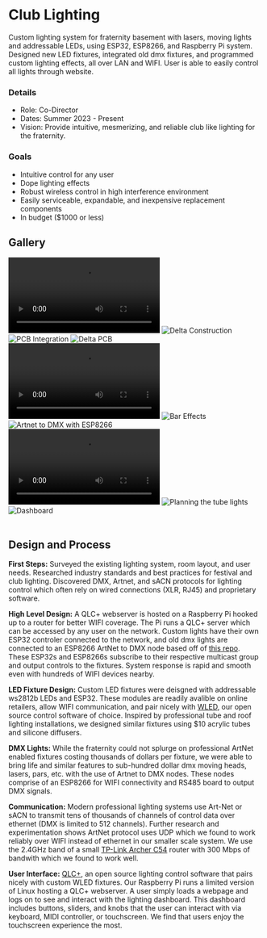 # Club Lighting
Custom lighting system for fraternity basement with lasers, moving lights and addressable LEDs, using ESP32, ESP8266, and Raspberry Pi system. Designed new LED fixtures, integrated old dmx fixtures, and programmed custom lighting effects, all over LAN and WIFI. User is able to easily control all lights through website.

### Details
- Role: Co-Director
- Dates: Summer 2023 - Present
- Vision: Provide intuitive, mesmerizing, and reliable club like lighting for the fraternity.

### Goals
- Intuitive control for any user
- Dope lighting effects
- Robust wireless control in high interference environment
- Easily serviceable, expandable, and inexpensive replacement components
- In budget ($1000 or less)

## Gallery
<div class="scroll-container">
    <!-- <video controls title="Tubes and bars only"> <source src="/assets/img/projects/club/tubes_bars.mp4"></video> -->
    <video controls title="All together"> <source type="video/mp4" src="/assets/img/projects/club/lasers.mp4"></video>
    <img title="Delta Construction" src="/assets/img/projects/club/club9.JPG">
    <img title="PCB Integration" src="/assets/img/projects/club/club8.JPG">
    <img title="Delta PCB" src="/assets/img/projects/club/club7.JPG">
    <video controls title="Testing Delta"> <source type="video/mp4" src="/assets/img/projects/club/testdelta.mp4"></video>
    <img title="Bar Effects" src="/assets/img/projects/club/club6.jpeg">
    <img title="Artnet to DMX with ESP8266" src="/assets/img/projects/club/club1.JPG">
    <video controls title="Programming moving lights"> <source src="/assets/img/projects/club/prog_movers.mp4"></video>
    <img title="Planning the tube lights" src="/assets/img/projects/club/club2.JPG">
    <img title="Dashboard" src="/assets/img/projects/club/dashboard.png">
</div>
<br>

## Design and Process
**First Steps:** Surveyed the existing lighting system, room layout, and user needs. Researched industry standards and best practices for festival and club lighting. Discovered DMX, Artnet, and sACN protocols for lighting control which often rely on wired connections (XLR, RJ45) and proprietary software.

**High Level Design:** A QLC+ webserver is hosted on a Raspberry Pi hooked up to a router for better WIFI coverage. The Pi runs a QLC+ server which can be accessed by any user on the network. Custom lights have their own ESP32 controler connected to the network, and old dmx lights are connected to an ESP8266 ArtNet to DMX node based off of [this repo](https://github.com/robertoostenveld/esp8266_artnet_dmx512?tab=readme-ov-file). These ESP32s and ESP8266s subscribe to their respective multicast group and output controls to the fixtures. System response is rapid and smooth even with hundreds of WIFI devices nearby.

**LED Fixture Design:** Custom LED fixtures were deisgned with addressable ws2812b LEDs and ESP32. These modules are readily avalible on online retailers, allow WIFI communication, and pair nicely with [WLED](https://github.com/Aircoookie/WLED), our open source control software of choice. Inspired by professional tube and roof lighting installations, we designed similar fixtures using $10 acrylic tubes and silicone diffusers. 

**DMX Lights:** While the fraternity could not splurge on professional ArtNet enabled fixtures costing thousands of dollars per fixture, we were able to bring life and similar features to sub-hundred dollar dmx moving heads, lasers, pars, etc. with the use of Artnet to DMX nodes. These nodes comprise of an ESP8266 for WIFI connectivity and RS485 board to output DMX signals. 

**Communication:** Modern professional lighting systems use Art-Net or sACN to transmit tens of thousands of channels of control data over ethernet (DMX is limited to 512 channels). Further research and experimentation shows ArtNet protocol uses UDP which we found to work reliably over WIFI instead of ethernet in our smaller scale system. We use the 2.4GHz band of a small [TP-Link Archer C54](https://www.tp-link.com/us/home-networking/wifi-router/archer-c54/) router with 300 Mbps of bandwith which we found to work well.

**User Interface:** [QLC+](http://qlcplus.org/), an open source lighting control software that pairs nicely with custom WLED fixtures. Our Raspberry Pi runs a limited version of Linux hosting a QLC+ webserver. A user simply loads a webpage and logs on to see and interact with the lighting dashboard. This dashboard includes buttons, sliders, and knobs that the user can interact with via keyboard, MIDI controller, or touchscreen. We find that users enjoy the touchscreen experience the most.
